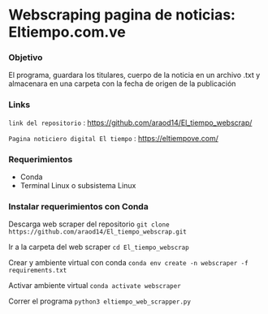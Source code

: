 # Webscraping pagina de noticias: Eltiempo.com.ve
### Objetivo
El programa, guardara los titulares, cuerpo de la noticia en un archivo .txt y almacenara en una carpeta con la fecha de origen de la publicación

### Links

`link del repositorio` : <https://github.com/araod14/El_tiempo_webscrap/>

`Pagina noticiero digital El tiempo` : <https://eltiempove.com/>


### Requerimientos

- Conda
- Terminal Linux o subsistema Linux


### Instalar requerimientos con Conda
Descarga web scraper del repositorio
`git clone https://github.com/araod14/El_tiempo_webscrap.git`

Ir a la carpeta del web scraper
`cd El_tiempo_webscrap`

Crear y ambiente virtual con conda
`conda env create -n webscraper -f requirements.txt`

Activar ambiente virtual
`conda activate webscraper`

Correr el programa
`python3 eltiempo_web_scrapper.py`
